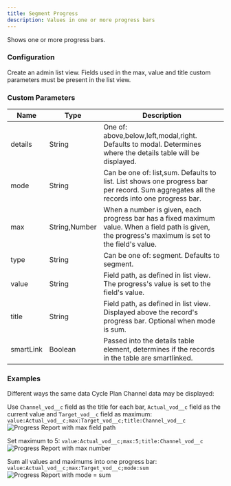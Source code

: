 ```yaml
---
title: Segment Progress
description: Values in one or more progress bars
---
```


Shows one or more progress bars.

### Configuration

Create an admin list view. Fields used in the max, value and title custom parameters must be present in the list view.

### Custom Parameters

| Name                | Type  | Description |
|---------------------|-------|-------------|
| details             | String| One of: above,below,left,modal,right. Defaults to modal. Determines where the details table will be displayed. |
| mode                | String| Can be one of: list,sum. Defaults to list. List shows one progress bar per record. Sum aggregates all the records into one progress bar. | 
| max                 | String,Number| When a number is given, each progress bar has a fixed maximum value. When a field path is given, the progress's maximum is set to the field's value. | 
| type                | String| Can be one of: segment. Defaults to segment. | 
| value               | String| Field path, as defined in list view. The progress's value is set to the field's value. |
| title               | String| Field path, as defined in list view. Displayed above the record's progress bar. Optional when mode is sum. |
| smartLink           | Boolean | Passed into the details table element, determines if the records in the table are smartlinked. |

### Examples

Different ways the same data Cycle Plan Channel data may be displayed:

Use `Channel_vod__c` field as the title for each bar, `Actual_vod__c` field as the current value and `Target_vod__c` field as maximum: `value:Actual_vod__c;max:Target_vod__c;title:Channel_vod__c`
![Progress Report with max field path](/static/img/report-progress-max-field.png "Progress Report with max field path")

Set maximum to 5: `value:Actual_vod__c;max:5;title:Channel_vod__c`
![Progress Report with max number](/static/img/report-progress-max-number.png "Progress Report with max number")

Sum all values and maximums into one progress bar: `value:Actual_vod__c;max:Target_vod__c;mode:sum`
![Progress Report with mode = sum](/static/img/report-progress-mode-sum.png "Progress Report with mode = sum")

